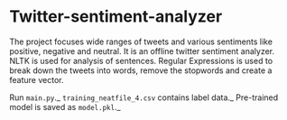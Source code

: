 # Twitter-sentiment-analyzer

The project focuses wide ranges of tweets and various sentiments like positive, negative and neutral. It is an offline twitter sentiment analyzer. NLTK is used for analysis of sentences. Regular Expressions is used to break down the tweets into words, remove the stopwords and create a feature vector.

Run `main.py`._
`training_neatfile_4.csv` contains label data._
Pre-trained model is saved as `model.pkl`._

